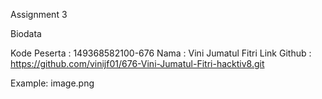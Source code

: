 Assignment 3

Biodata

Kode Peserta : 149368582100-676
Nama : Vini Jumatul Fitri
Link Github : https://github.com/vinijf01/676-Vini-Jumatul-Fitri-hacktiv8.git

Example:
image.png